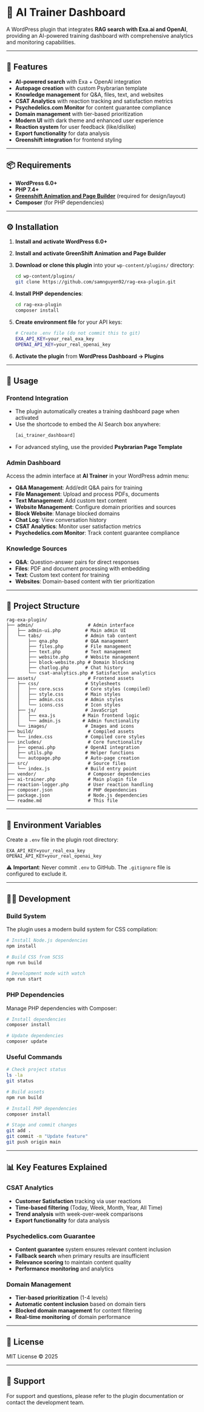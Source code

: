 
# 🌌 AI Trainer Dashboard

A WordPress plugin that integrates **RAG search with Exa.ai and OpenAI**, providing an AI-powered training dashboard with comprehensive analytics and monitoring capabilities.

---

## 🚀 Features
- **AI-powered search** with Exa + OpenAI integration
- **Autopage creation** with custom Psybrarian template
- **Knowledge management** for Q&A, files, text, and websites
- **CSAT Analytics** with reaction tracking and satisfaction metrics
- **Psychedelics.com Monitor** for content guarantee compliance
- **Domain management** with tier-based prioritization
- **Modern UI** with dark theme and enhanced user experience
- **Reaction system** for user feedback (like/dislike)
- **Export functionality** for data analysis
- **Greenshift integration** for frontend styling

---

## 📦 Requirements
- **WordPress 6.0+**  
- **PHP 7.4+**  
- [**Greenshift Animation and Page Builder**](https://wordpress.org/plugins/greenshift-animation-and-page-builder/) (required for design/layout)  
- **Composer** (for PHP dependencies)

---

## ⚙️ Installation

1. **Install and activate WordPress 6.0+**
2. **Install and activate GreenShift Animation and Page Builder**
3. **Download or clone this plugin** into your `wp-content/plugins/` directory:

   ```bash
   cd wp-content/plugins/
   git clone https://github.com/samnguyen92/rag-exa-plugin.git
   ```
4. **Install PHP dependencies**:
   ```bash
   cd rag-exa-plugin
   composer install
   ```
5. **Create environment file** for your API keys:
   ```bash
   # Create .env file (do not commit this to git)
   EXA_API_KEY=your_real_exa_key
   OPENAI_API_KEY=your_real_openai_key
   ```
6. **Activate the plugin** from **WordPress Dashboard → Plugins**

---

## 🚀 Usage

### **Frontend Integration**
- The plugin automatically creates a training dashboard page when activated
- Use the shortcode to embed the AI Search box anywhere:
  ```php
  [ai_trainer_dashboard]
  ```
- For advanced styling, use the provided **Psybrarian Page Template**

### **Admin Dashboard**
Access the admin interface at **AI Trainer** in your WordPress admin menu:

- **Q&A Management**: Add/edit Q&A pairs for training
- **File Management**: Upload and process PDFs, documents
- **Text Management**: Add custom text content
- **Website Management**: Configure domain priorities and sources
- **Block Website**: Manage blocked domains
- **Chat Log**: View conversation history
- **CSAT Analytics**: Monitor user satisfaction metrics
- **Psychedelics.com Monitor**: Track content guarantee compliance

### **Knowledge Sources**
- **Q&A**: Question-answer pairs for direct responses
- **Files**: PDF and document processing with embedding
- **Text**: Custom text content for training
- **Websites**: Domain-based content with tier prioritization

---

## 📂 Project Structure

```
rag-exa-plugin/
├── admin/                    # Admin interface
│   ├── admin-ui.php         # Main admin UI
│   └── tabs/                # Admin tab content
│       ├── qna.php          # Q&A management
│       ├── files.php        # File management
│       ├── text.php         # Text management
│       ├── website.php      # Website management
│       ├── block-website.php # Domain blocking
│       ├── chatlog.php      # Chat history
│       └── csat-analytics.php # Satisfaction analytics
├── assets/                   # Frontend assets
│   ├── css/                 # Stylesheets
│   │   ├── core.scss        # Core styles (compiled)
│   │   ├── style.css        # Main styles
│   │   ├── admin.css        # Admin styles
│   │   └── icons.css        # Icon styles
│   ├── js/                  # JavaScript
│   │   ├── exa.js          # Main frontend logic
│   │   └── admin.js        # Admin functionality
│   └── images/              # Images and icons
├── build/                    # Compiled assets
│   └── index.css            # Compiled core styles
├── includes/                 # Core functionality
│   ├── openai.php           # OpenAI integration
│   ├── utils.php            # Helper functions
│   └── autopage.php         # Auto-page creation
├── src/                      # Source files
│   └── index.js             # Build entry point
├── vendor/                   # Composer dependencies
├── ai-trainer.php            # Main plugin file
├── reaction-logger.php       # User reaction handling
├── composer.json             # PHP dependencies
├── package.json              # Node.js dependencies
└── readme.md                 # This file
```

---

## 🔑 Environment Variables

Create a `.env` file in the plugin root directory:

```env
EXA_API_KEY=your_real_exa_key
OPENAI_API_KEY=your_real_openai_key
```

⚠️ **Important**: Never commit `.env` to GitHub. The `.gitignore` file is configured to exclude it.

---

## 🧑‍💻 Development

### **Build System**
The plugin uses a modern build system for CSS compilation:

```bash
# Install Node.js dependencies
npm install

# Build CSS from SCSS
npm run build

# Development mode with watch
npm run start
```

### **PHP Dependencies**
Manage PHP dependencies with Composer:

```bash
# Install dependencies
composer install

# Update dependencies
composer update
```

### **Useful Commands**

```bash
# Check project status
ls -la
git status

# Build assets
npm run build

# Install PHP dependencies
composer install

# Stage and commit changes
git add .
git commit -m "Update feature"
git push origin main
```

---

## 📊 Key Features Explained

### **CSAT Analytics**
- **Customer Satisfaction** tracking via user reactions
- **Time-based filtering** (Today, Week, Month, Year, All Time)
- **Trend analysis** with week-over-week comparisons
- **Export functionality** for data analysis

### **Psychedelics.com Guarantee**
- **Content guarantee** system ensures relevant content inclusion
- **Fallback search** when primary results are insufficient
- **Relevance scoring** to maintain content quality
- **Performance monitoring** and analytics

### **Domain Management**
- **Tier-based prioritization** (1-4 levels)
- **Automatic content inclusion** based on domain tiers
- **Blocked domain management** for content filtering
- **Real-time monitoring** of domain performance

---

## 📜 License

MIT License © 2025

---

## 🤝 Support

For support and questions, please refer to the plugin documentation or contact the development team.

